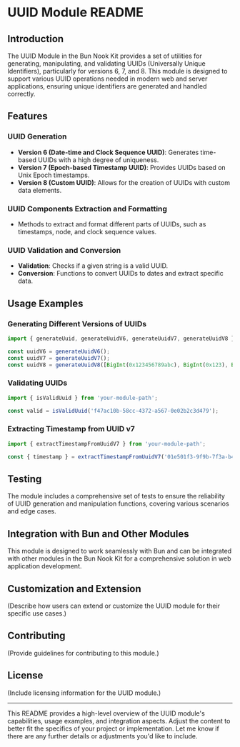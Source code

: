# UUID Module README

## Introduction

The UUID Module in the Bun Nook Kit provides a set of utilities for generating, manipulating, and validating UUIDs (Universally Unique Identifiers), particularly for versions 6, 7, and 8. This module is designed to support various UUID operations needed in modern web and server applications, ensuring unique identifiers are generated and handled correctly.

## Features

### UUID Generation
- **Version 6 (Date-time and Clock Sequence UUID)**: Generates time-based UUIDs with a high degree of uniqueness.
- **Version 7 (Epoch-based Timestamp UUID)**: Provides UUIDs based on Unix Epoch timestamps.
- **Version 8 (Custom UUID)**: Allows for the creation of UUIDs with custom data elements.

### UUID Components Extraction and Formatting
- Methods to extract and format different parts of UUIDs, such as timestamps, node, and clock sequence values.

### UUID Validation and Conversion
- **Validation**: Checks if a given string is a valid UUID.
- **Conversion**: Functions to convert UUIDs to dates and extract specific data.

## Usage Examples

### Generating Different Versions of UUIDs

```javascript
import { generateUuid, generateUuidV6, generateUuidV7, generateUuidV8 } from '@bnk/';

const uuidV6 = generateUuidV6();
const uuidV7 = generateUuidV7();
const uuidV8 = generateUuidV8([BigInt(0x123456789abc), BigInt(0x123), BigInt(0x3fffffffffffffff)]);
```

### Validating UUIDs

```javascript
import { isValidUuid } from 'your-module-path';

const valid = isValidUuid('f47ac10b-58cc-4372-a567-0e02b2c3d479');
```

### Extracting Timestamp from UUID v7

```javascript
import { extractTimestampFromUuidV7 } from 'your-module-path';

const { timestamp } = extractTimestampFromUuidV7('01e501f3-9f9b-7f3a-b473-2c8c4d43a3f4');
```

## Testing

The module includes a comprehensive set of tests to ensure the reliability of UUID generation and manipulation functions, covering various scenarios and edge cases.

## Integration with Bun and Other Modules

This module is designed to work seamlessly with Bun and can be integrated with other modules in the Bun Nook Kit for a comprehensive solution in web application development.

## Customization and Extension

(Describe how users can extend or customize the UUID module for their specific use cases.)

## Contributing

(Provide guidelines for contributing to this module.)

## License

(Include licensing information for the UUID module.)

---

This README provides a high-level overview of the UUID module's capabilities, usage examples, and integration aspects. Adjust the content to better fit the specifics of your project or implementation. Let me know if there are any further details or adjustments you'd like to include.